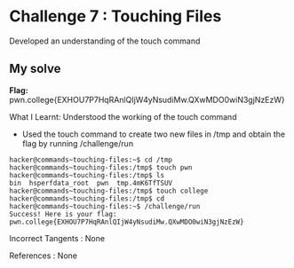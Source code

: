# Challenge 7 : Touching Files

Developed an understanding of the touch command

## My solve

**Flag:** pwn.college{EXHOU7P7HqRAnlQIjW4yNsudiMw.QXwMDO0wiN3gjNzEzW}

What I Learnt: Understood the working of the touch command

- Used the touch command to create two new files in /tmp and obtain the flag by running /challenge/run

```
hacker@commands~touching-files:~$ cd /tmp
hacker@commands~touching-files:/tmp$ touch pwn
hacker@commands~touching-files:/tmp$ ls
bin  hsperfdata_root  pwn  tmp.4mK6TfTSUV
hacker@commands~touching-files:/tmp$ touch college
hacker@commands~touching-files:/tmp$ cd
hacker@commands~touching-files:~$ /challenge/run
Success! Here is your flag:
pwn.college{EXHOU7P7HqRAnlQIjW4yNsudiMw.QXwMDO0wiN3gjNzEzW}
```

Incorrect Tangents :
None

References :
None
